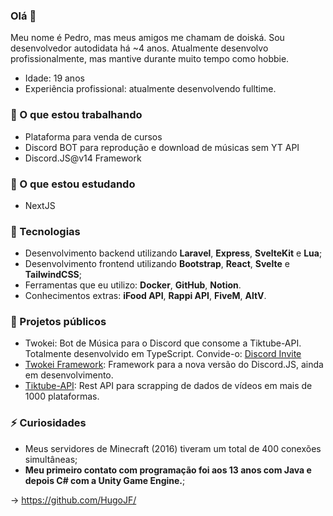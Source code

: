 ### Olá 👋

 Meu nome é Pedro, mas meus amigos me chamam de doiská. Sou desenvolvedor autodidata há ~4 anos. Atualmente desenvolvo profissionalmente, mas mantive durante muito tempo como hobbie.

- Idade: 19 anos
- Experiência profissional: atualmente desenvolvendo fulltime.

### 🔭 O que estou trabalhando
 - Plataforma para venda de cursos
 - Discord BOT para reprodução e download de músicas sem YT API
 - Discord.JS@v14 Framework

### 📖 O que estou estudando
 - NextJS

### 🤖 Tecnologias
 - Desenvolvimento backend utilizando **Laravel**, **Express**, **SvelteKit** e **Lua**;
 - Desenvolvimento frontend utilizando **Bootstrap**, **React**, **Svelte** e **TailwindCSS**;
 - Ferramentas que eu utilizo: **Docker**, **GitHub**, **Notion**.
 - Conhecimentos extras: **iFood API**, **Rappi API**, **FiveM**, **AltV**.

### 📰 Projetos públicos

- Twokei: Bot de Música para o Discord que consome a Tiktube-API. Totalmente desenvolvido em TypeScript. Convide-o: [Discord Invite](https://discord.com/api/oauth2/authorize?client_id=926580642798534666&permissions=37088600&scope=bot%20applications.commands)
- [Twokei Framework](https://github.com/doiska/twokei-framework/tree/main/src/client): Framework para a nova versão do Discord.JS, ainda em desenvolvimento.
- [Tiktube-API](https://github.com/doiska/Tiktube-API): Rest API para scrapping de dados de vídeos em mais de 1000 plataformas.

### ⚡ Curiosidades
 - Meus servidores de Minecraft (2016) tiveram um total de 400 conexões simultâneas;
 - **Meu primeiro contato com programação foi aos 13 anos com Java e depois C# com a Unity Game Engine.**;

-> https://github.com/HugoJF/
